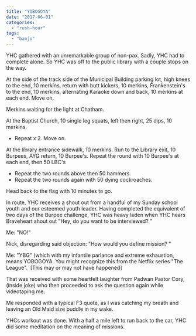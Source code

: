 ```yaml
---
title: "YOBOGOYA"
date: "2017-06-01"
categories: 
  - "rush-hour"
tags: 
  - "banjo"
---
```


YHC gathered with an unremarkable group of non-pax. Sadly, YHC had to complete alone. So YHC was off to the public library with a couple stops on the way.

At the side of the track side of the Municipal Building parking lot, high knees to the end, 10 merkins, return with butt kickers, 10 merkins, Frankenstein's to the end, 10 merkins, alternating Karaoke down and back, 10 merkins at each end. Move on.

Merkins waiting for the light at Chatham.

At the Baptist Church, 10 single leg squats, left then right, 25 dips, 10 merkins.

- Repeat x 2. Move on.

At the library entrance sidewalk, 10 merkins. Run to the Library exit, 10 Burpees, AYG return, 10 Burpee's. Repeat the round with 10 Burpee's at each end, then 50 LBC's

- Repeat the two rounds above then 50 hammers.
- Repeat the two rounds again with 50 dying cockroaches.

Head back to the flag with 10 minutes to go.

In route, YHC receives a shout out from a handful of my Sunday school youth and our esteemed youth leader. Having completed the equivalent of two days of the Burpee challenge, YHC was heavy laden when YHC hears Braveheart shout out "Hey, do you want to be interviewed? "

Me: "NO!"

Nick, disregarding said objection: "How would you define mission? "

Me: "YBG" (which with my infantile parlance and extreme exhaustion, means YOBOGOYA. You might recognize this from the Netflix series "The League".  \[This may or may not have happened\]

That was received with some heartfelt laughter from Padwan Pastor Cory, (inside joke) who then proceeded to ask the question again while videotaping me.

Me responded with a typical F3 quote, as I was catching my breath and leaving an Old Maid size puddle in my wake.

YHCs workout was done. With a half a mile left to run back to the car, YHC did some meditation on the meaning of missions.
